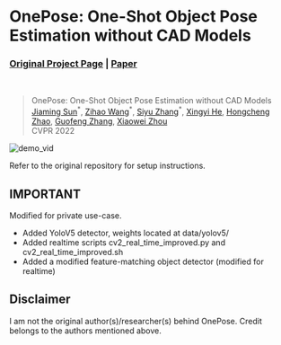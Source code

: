 # OnePose: One-Shot Object Pose Estimation without CAD Models
### [Original Project Page](https://zju3dv.github.io/onepose) | [Paper](https://arxiv.org/pdf/2205.12257.pdf)
<br/>

> OnePose: One-Shot Object Pose Estimation without CAD Models  
> [Jiaming Sun](https://jiamingsun.ml)<sup>\*</sup>, [Zihao Wang](http://zihaowang.xyz/)<sup>\*</sup>, [Siyu Zhang](https://derizsy.github.io/)<sup>\*</sup>, [Xingyi He](https://github.com/hxy-123/), [Hongcheng Zhao](https://github.com/HongchengZhao), [Guofeng Zhang](http://www.cad.zju.edu.cn/home/gfzhang/), [Xiaowei Zhou](https://xzhou.me)   
> CVPR 2022  

![demo_vid](assets/realtimebysia.gif)

Refer to the original repository for setup instructions.

## IMPORTANT
Modified for private use-case.

- Added YoloV5 detector, weights located at data/yolov5/
- Added realtime scripts cv2_real_time_improved.py and cv2_real_time_improved.sh
- Added a modified feature-matching object detector (modified for realtime)

## Disclaimer
I am not the original author(s)/researcher(s) behind OnePose. Credit belongs to the authors mentioned above.

